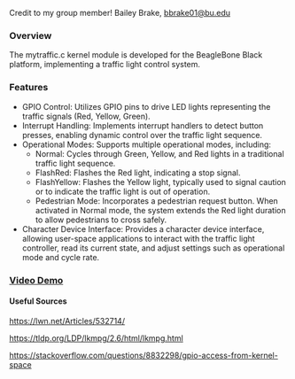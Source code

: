 Credit to my group member!
Bailey Brake, bbrake01@bu.edu

### Overview
The mytraffic.c kernel module is developed for the BeagleBone Black platform, implementing a traffic light control system.

### Features
- GPIO Control: Utilizes GPIO pins to drive LED lights representing the traffic signals (Red, Yellow, Green).
- Interrupt Handling: Implements interrupt handlers to detect button presses, enabling dynamic control over the traffic light sequence.
- Operational Modes: Supports multiple operational modes, including:
  - Normal: Cycles through Green, Yellow, and Red lights in a traditional traffic light sequence.
  - FlashRed: Flashes the Red light, indicating a stop signal.
  - FlashYellow: Flashes the Yellow light, typically used to signal caution or to indicate the traffic light is out of operation.
  - Pedestrian Mode: Incorporates a pedestrian request button. When activated in Normal mode, the system extends the Red light duration to allow pedestrians to cross safely.
- Character Device Interface: Provides a character device interface, allowing user-space applications to interact with the traffic light controller, read its current state, and adjust settings such as operational mode and cycle rate.

### [Video Demo](https://drive.google.com/file/d/18_GiqllerLbfk5ggrCfGPLZQ_byBX0XD/view?usp=share_link)

#### Useful Sources

https://lwn.net/Articles/532714/

https://tldp.org/LDP/lkmpg/2.6/html/lkmpg.html

https://stackoverflow.com/questions/8832298/gpio-access-from-kernel-space
